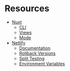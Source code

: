 # Resources

- [Nuxt][nuxt]
  - [CLI][nuxt-cli]
  - [Views][nuxt-views]
  - [Mode][nuxt-mode]
- [Netlify][netlify]
  - [Documentation][netlify-docs]
  - [Rollback Versions][netlify-rollback-versions]
  - [Split Testing][netlify-split-testing]
  - [Environment Variables][netlify-environment-variables]

[nuxt]: https://nuxtjs.org
[nuxt-cli]: https://nuxtjs.org/guide/commands
[nuxt-views]: https://nuxtjs.org/guide/views
[nuxt-mode]: https://nuxtjs.org/api/configuration-mode

[netlify]: https://www.netlify.com
[netlify-docs]: https://www.netlify.com/docs
[netlify-rollback-versions]: https://www.netlify.com/docs/manual-deploys/#rolling-back-versions
[netlify-split-testing]: https://www.netlify.com/docs/split-testing
[netlify-environment-variables]: https://www.netlify.com/docs/continuous-deployment/#build-environment-variables
